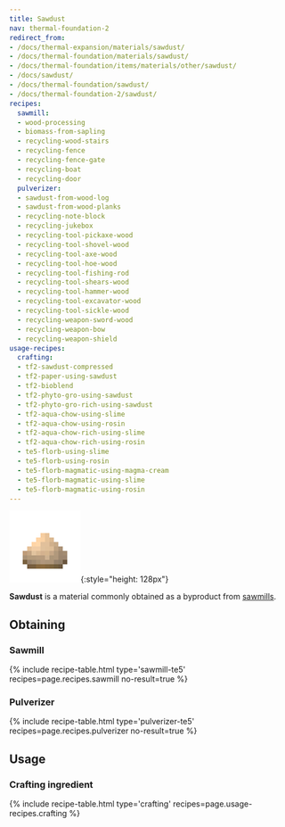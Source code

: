 ```yaml
---
title: Sawdust
nav: thermal-foundation-2
redirect_from:
- /docs/thermal-expansion/materials/sawdust/
- /docs/thermal-foundation/materials/sawdust/
- /docs/thermal-foundation/items/materials/other/sawdust/
- /docs/sawdust/
- /docs/thermal-foundation/sawdust/
- /docs/thermal-foundation-2/sawdust/
recipes:
  sawmill:
  - wood-processing
  - biomass-from-sapling
  - recycling-wood-stairs
  - recycling-fence
  - recycling-fence-gate
  - recycling-boat
  - recycling-door
  pulverizer:
  - sawdust-from-wood-log
  - sawdust-from-wood-planks
  - recycling-note-block
  - recycling-jukebox
  - recycling-tool-pickaxe-wood
  - recycling-tool-shovel-wood
  - recycling-tool-axe-wood
  - recycling-tool-hoe-wood
  - recycling-tool-fishing-rod
  - recycling-tool-shears-wood
  - recycling-tool-hammer-wood
  - recycling-tool-excavator-wood
  - recycling-tool-sickle-wood
  - recycling-weapon-sword-wood
  - recycling-weapon-bow
  - recycling-weapon-shield
usage-recipes:
  crafting:
  - tf2-sawdust-compressed
  - tf2-paper-using-sawdust
  - tf2-bioblend
  - tf2-phyto-gro-using-sawdust
  - tf2-phyto-gro-rich-using-sawdust
  - tf2-aqua-chow-using-slime
  - tf2-aqua-chow-using-rosin
  - tf2-aqua-chow-rich-using-slime
  - tf2-aqua-chow-rich-using-rosin
  - te5-florb-using-slime
  - te5-florb-using-rosin
  - te5-florb-magmatic-using-magma-cream
  - te5-florb-magmatic-using-slime
  - te5-florb-magmatic-using-rosin
---
```


![Sawdust](/assets/images/thermal-foundation-2/sawdust.png){:style="height: 128px"}


**Sawdust** is a material commonly obtained as a byproduct from
[sawmills](/docs/1.12/thermal-expansion-5/sawmill/).


Obtaining
---------

### Sawmill
{% include recipe-table.html type='sawmill-te5' recipes=page.recipes.sawmill no-result=true %}

### Pulverizer
{% include recipe-table.html type='pulverizer-te5' recipes=page.recipes.pulverizer no-result=true %}


Usage
-----

### Crafting ingredient
{% include recipe-table.html type='crafting' recipes=page.usage-recipes.crafting %}
